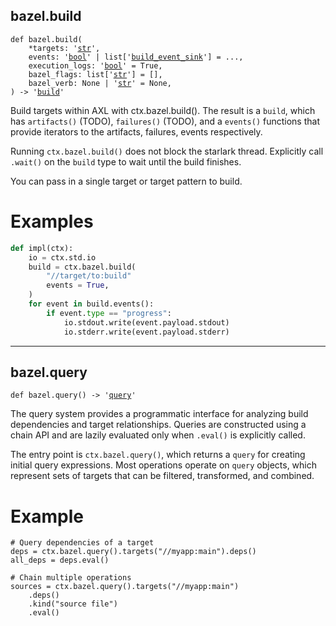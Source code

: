 

## bazel.build

<pre class="language-python"><code><span class="source python"><span class="meta function python"><span class="storage type function python">def</span> <span class="entity name function python"><span class="meta generic-name python">bazel</span></span>.<span class="entity name function python"><span class="meta generic-name python">build</span></span></span><span class="meta function parameters python"><span class="punctuation section parameters begin python">(</span></span><span class="meta function parameters python">
    *<span class="variable parameter python">targets</span></span><span class="meta function parameters annotation python"><span class="punctuation separator annotation parameter python">:</span> <span class="meta string python"><span class="string quoted single python"><span class="punctuation definition string begin python">&#39;</span></span></span><span class="meta string python"><span class="string quoted single python"><a href="/lib/str">str</a><span class="punctuation definition string end python">&#39;</span></span></span></span><span class="meta function parameters python"><span class="punctuation separator parameters python">,</span>
    <span class="variable parameter python">events</span></span><span class="meta function parameters annotation python"><span class="punctuation separator annotation parameter python">:</span> <span class="meta string python"><span class="string quoted single python"><span class="punctuation definition string begin python">&#39;</span></span></span><span class="meta string python"><span class="string quoted single python"><a href="/lib/bool">bool</a><span class="punctuation definition string end python">&#39;</span></span></span> <span class="keyword operator arithmetic python">|</span> <span class="meta item-access python"><span class="meta qualified-name python"><span class="support type python">list</span></span></span><span class="meta item-access python"><span class="punctuation section brackets begin python">[</span></span><span class="meta item-access arguments python"><span class="meta string python"><span class="string quoted single python"><span class="punctuation definition string begin python">&#39;</span></span></span><span class="meta string python"><span class="string quoted single python"><a href="/lib/bazel/build_events/grpc">build_event_sink</a><span class="punctuation definition string end python">&#39;</span></span></span></span><span class="meta item-access python"><span class="punctuation section brackets end python">]</span></span> </span><span class="meta function parameters default-value python"><span class="keyword operator assignment python">=</span> <span class="constant language python">...</span></span><span class="meta function parameters python"><span class="punctuation separator parameters python">,</span>
    <span class="variable parameter python">execution_logs</span></span><span class="meta function parameters annotation python"><span class="punctuation separator annotation parameter python">:</span> <span class="meta string python"><span class="string quoted single python"><span class="punctuation definition string begin python">&#39;</span></span></span><span class="meta string python"><span class="string quoted single python"><a href="/lib/bool">bool</a><span class="punctuation definition string end python">&#39;</span></span></span> </span><span class="meta function parameters default-value python"><span class="keyword operator assignment python">=</span> <span class="constant language python">True</span></span><span class="meta function parameters python"><span class="punctuation separator parameters python">,</span>
    <span class="variable parameter python">bazel_flags</span></span><span class="meta function parameters annotation python"><span class="punctuation separator annotation parameter python">:</span> <span class="meta item-access python"><span class="meta qualified-name python"><span class="support type python">list</span></span></span><span class="meta item-access python"><span class="punctuation section brackets begin python">[</span></span><span class="meta item-access arguments python"><span class="meta string python"><span class="string quoted single python"><span class="punctuation definition string begin python">&#39;</span></span></span><span class="meta string python"><span class="string quoted single python"><a href="/lib/str">str</a><span class="punctuation definition string end python">&#39;</span></span></span></span><span class="meta item-access python"><span class="punctuation section brackets end python">]</span></span> </span><span class="meta function parameters default-value python"><span class="keyword operator assignment python">=</span> <span class="meta structure list python"><span class="punctuation section list begin python">[</span><span class="punctuation section list end python">]</span></span></span><span class="meta function parameters python"><span class="punctuation separator parameters python">,</span>
    <span class="variable parameter python">bazel_verb</span></span><span class="meta function parameters annotation python"><span class="punctuation separator annotation parameter python">:</span> <span class="constant language python">None</span> <span class="keyword operator arithmetic python">|</span> <span class="meta string python"><span class="string quoted single python"><span class="punctuation definition string begin python">&#39;</span></span></span><span class="meta string python"><span class="string quoted single python"><a href="/lib/str">str</a><span class="punctuation definition string end python">&#39;</span></span></span> </span><span class="meta function parameters default-value python"><span class="keyword operator assignment python">=</span> <span class="constant language python">None</span></span><span class="meta function parameters python"><span class="punctuation separator parameters python">,</span>
<span class="punctuation section parameters end python">)</span></span><span class="meta function python"> </span><span class="meta function annotation return python"><span class="punctuation separator annotation return python">-&gt;</span> <span class="meta string python"><span class="string quoted single python"><span class="punctuation definition string begin python">&#39;</span></span></span><span class="meta string python"><span class="string quoted single python"><a href="/lib/bazel/build">build</a><span class="punctuation definition string end python">&#39;</span></span></span></span></span></code></pre>

Build targets within AXL with ctx.bazel.build(). The result is a `build`, which has `artifacts()` (TODO), `failures()` (TODO), and a `events()` functions that provide iterators to the artifacts, failures, events respectively.

Running `ctx.bazel.build()` does not block the starlark thread. Explicitly
call `.wait()` on the `build` type to wait until the build finishes.

You can pass in a single target or target pattern to build.

# Examples

```python
def impl(ctx):
    io = ctx.std.io
    build = ctx.bazel.build(
        "//target/to:build"
        events = True,
    )
    for event in build.events():
        if event.type == "progress":
            io.stdout.write(event.payload.stdout)
            io.stderr.write(event.payload.stderr)
```

***

## bazel.query

<pre class="language-python"><code><span class="source python"><span class="meta function python"><span class="storage type function python">def</span> <span class="entity name function python"><span class="meta generic-name python">bazel</span></span>.<span class="entity name function python"><span class="meta generic-name python">query</span></span></span><span class="meta function parameters python"><span class="punctuation section parameters begin python">(</span></span><span class="meta function parameters python"><span class="punctuation section parameters end python">)</span></span><span class="meta function python"> </span><span class="meta function annotation return python"><span class="punctuation separator annotation return python">-&gt;</span> <span class="meta string python"><span class="string quoted single python"><span class="punctuation definition string begin python">&#39;</span></span></span><span class="meta string python"><span class="string quoted single python"><a href="/lib/bazel/query">query</a><span class="punctuation definition string end python">&#39;</span></span></span></span></span></code></pre>

The query system provides a programmatic interface for analyzing build dependencies and target relationships. Queries are constructed using a chain API and are lazily evaluated only when `.eval()` is explicitly called.

The entry point is `ctx.bazel.query()`, which returns a `query` for creating initial
query expressions. Most operations operate on `query` objects, which represent
sets of targets that can be filtered, transformed, and combined.

# Example

```starlark
# Query dependencies of a target
deps = ctx.bazel.query().targets("//myapp:main").deps()
all_deps = deps.eval()

# Chain multiple operations
sources = ctx.bazel.query().targets("//myapp:main")
    .deps()
    .kind("source file")
    .eval()
```

